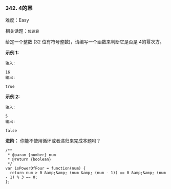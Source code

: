 ### 342. 4的幂

难度：Easy

相关话题：`位运算`

给定一个整数 (32 位有符号整数)，请编写一个函数来判断它是否是 4的幂次方。



**示例 1:** 



```
输入:

16
输出:

true
```


**示例 2:** 



```
输入:

5
输出:

false
```


**进阶：** 
你能不使用循环或者递归来完成本题吗？


```
/**
 * @param {number} num
 * @return {boolean}
 */
var isPowerOfFour = function(num) {
  return num > 0 &amp;&amp; (num &amp; (num - 1)) == 0 &amp;&amp; (num - 1) % 3 == 0;
};
```

